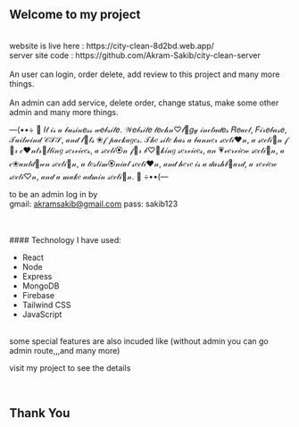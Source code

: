 ## Welcome to my project

<br/>
website is live here : https://city-clean-8d2bd.web.app/
<br/>
server site code : https://github.com/Akram-Sakib/city-clean-server
<br/>
<br/>
An user can login, order delete, add review to this project and many more things.
<br/>
<br/>
An admin can add service, delete order, change status, make some other admin and many more things.

—(••÷  🎀  𝐼𝓉 𝒾𝓈 𝒶 𝒷𝓊𝓈𝒾𝓃𝑒𝓈𝓈 𝓌𝑒𝒷𝓈𝒾𝓉𝑒. 𝒲𝑒𝒷𝓈𝒾𝓉𝑒 𝓉𝑒𝒸𝒽𝓃♡𝓁🍑𝑔𝓎 𝒾𝓃𝒸𝓁𝓊𝒹𝑒𝓈 𝑅𝑒𝒶𝒸𝓉, 𝐹𝒾𝓇𝑒𝒷𝒶𝓈𝑒, 𝒯𝒶𝒾𝓁𝓌𝒾𝓃𝒹 𝒞𝒮𝒮, 𝒶𝓃𝒹 𝓁🌸𝓉𝓈 ❀𝒻 𝓅𝒶𝒸𝓀𝒶𝑔𝑒𝓈. 𝒯𝒽𝑒 𝓈𝒾𝓉𝑒 𝒽𝒶𝓈 𝒶 𝒷𝒶𝓃𝓃𝑒𝓇 𝓈𝑒𝒸𝓉𝒾❤𝓃, 𝒶 𝓈𝑒𝒸𝓉𝒾🌸𝓃 𝒻🌺𝓇 𝒸❤𝓃𝓉𝓇💙𝓁𝓁𝒾𝓃𝑔 𝓈𝑒𝓇𝓋𝒾𝒸𝑒𝓈, 𝒶 𝓈𝑒𝒸𝓉𝒾🏵𝓃 𝒻🍩𝓇 𝒷♡💮𝓀𝒾𝓃𝑔 𝓈𝑒𝓇𝓋𝒾𝒸𝑒𝓈, 𝒶𝓃 💗𝓋𝑒𝓇𝓋𝒾𝑒𝓌 𝓈𝑒𝒸𝓉𝒾🍪𝓃, 𝒶 𝒸❀𝓊𝓃𝓉𝒹🍪𝓌𝓃 𝓈𝑒𝒸𝓉𝒾🍬𝓃, 𝒶 𝓉𝑒𝓈𝓉𝒾𝓂🏵𝓃𝒾𝒶𝓁 𝓈𝑒𝒸𝓉𝒾❤𝓃, 𝒶𝓃𝒹 𝒽𝑒𝓇𝑒 𝒾𝓈 𝒶 𝒹𝒶𝓈𝒽𝒷💞𝒶𝓇𝒹, 𝒶 𝓇𝑒𝓋𝒾𝑒𝓌 𝓈𝑒𝒸𝓉𝒾♡𝓃, 𝒶𝓃𝒹 𝒶 𝓂𝒶𝓀𝑒 𝒶𝒹𝓂𝒾𝓃 𝓈𝑒𝒸𝓉𝒾💙𝓃.  🎀  ÷••(—

to be an admin log in by <br/>
gmail: akramsakib@gmail.com
pass: sakib123

<br/>
<br/>
#### Technology I have used:
<br/>

- React
- Node
- Express
- MongoDB
- Firebase
- Tailwind CSS
- JavaScript

<br/>
some special features are also incuded like (without admin you can go admin route,,,and many more)

visit my project to see the details

<br/>

## Thank You
